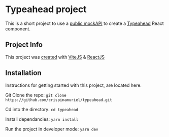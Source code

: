 # Typeahead project
This is a short project to use a [public mockAPI](https://6272cd826b04786a09fd47ed.mockapi.io/api/v1/cities?name=) to create a [Typeahead](https://www.enjoyalgorithms.com/blog/design-typeahead-system) React component.

## Project Info
This project was [created](https://www.digitalocean.com/community/tutorials/how-to-set-up-a-react-project-with-vite) with [ViteJS](https://vitejs.dev/) & [ReactJS](https://react.dev/) 

## Installation

Instructions for getting started with this project, are located here. 

Git Clone the repo: 
```git clone https://github.com/crispinamuriel/typeahead.git```

Cd into the directory:
```cd typeahead```

Install dependancies:
```yarn install```

Run the project in developer mode:
```yarn dev```